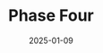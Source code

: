 ---  
layout: startup_page  
title: "Phase Four"  
id: "phasefour.io"  
permalink: "/phasefourphasefour.io01092025/"  
website: "https://www.phasefour.io"  
funding_round: "Series C"  
funding_amount: ""  
investors: "Artemis Group Capital"  
about: "Phase Four designs and manufactures advanced in-space propulsion systems, focusing on Hall Effect Thrusters. They aim to address the growing demand for reliable and efficient propulsion solutions for small satellite constellations and in-space maneuverability, serving both government and private sector clients. Their partnership with Redwire Space highlights their commitment to becoming a key domestic supplier."  
markets: "Aerospace, Space Technology, Aerospace, Innovation Management, Space Travel"  
hq: "Hawthorne, California, United States"  
founded_year: "2015"  
linkedin: "https://www.linkedin.com/company/phase-four"  
twitter: "https://twitter.com/PhaseFourPlasma"  
instagram: ""  
facebook: "https://www.facebook.com/phasefourplasma"  
crunchbase: "https://www.crunchbase.com/organization/phase-four"  
pitchbook: "https://pitchbook.com/profiles/company/121411-45"  

date_display: "09-Jan-2025"  
date: "2025-01-09"

# SEO Optimization  
meta_title: "Phase Four - Series C"  
meta_description: "Phase Four, Phase Four designs and manufactures advanced in-space propulsion systems, focusing on Hall Effect Thrusters. They aim to address the growing demand fo..."  
meta_keywords: "Phase Four, Aerospace, Space Technology, Aerospace, Innovation Management, Space Travel, Series C funding"  
canonical_url: "https://startup.projectstartups.com/phasefourphasefour.io01092025/"  
---